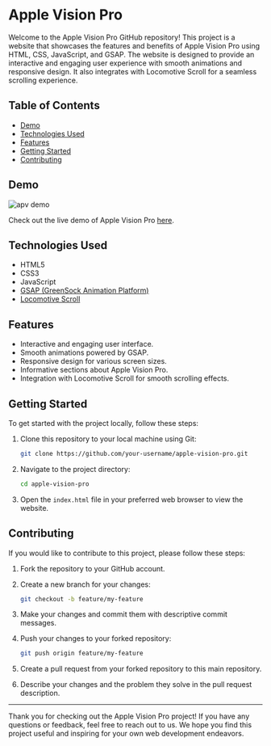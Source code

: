 # Apple Vision Pro

Welcome to the Apple Vision Pro GitHub repository! This project is a website that showcases the features and benefits of Apple Vision Pro using HTML, CSS, JavaScript, and GSAP. The website is designed to provide an interactive and engaging user experience with smooth animations and responsive design. It also integrates with Locomotive Scroll for a seamless scrolling experience.

## Table of Contents

- [Demo](#demo)
- [Technologies Used](#technologies-used)
- [Features](#features)
- [Getting Started](#getting-started)
- [Contributing](#contributing)

## Demo

![apv demo](https://github.com/Anandini18/apple_vision_pro_clone/assets/88365547/92ba461c-d43c-4824-9af5-69f909939f9f)


Check out the live demo of Apple Vision Pro [here](https://anandini18.github.io/apple_vision_pro_clone/).

## Technologies Used

- HTML5
- CSS3
- JavaScript
- [GSAP (GreenSock Animation Platform)](https://greensock.com/gsap/)
- [Locomotive Scroll](https://github.com/locomotivemtl/locomotive-scroll)

## Features

- Interactive and engaging user interface.
- Smooth animations powered by GSAP.
- Responsive design for various screen sizes.
- Informative sections about Apple Vision Pro.
- Integration with Locomotive Scroll for smooth scrolling effects.

## Getting Started

To get started with the project locally, follow these steps:

1. Clone this repository to your local machine using Git:

   ```bash
   git clone https://github.com/your-username/apple-vision-pro.git
   ```

2. Navigate to the project directory:

   ```bash
   cd apple-vision-pro
   ```

3. Open the `index.html` file in your preferred web browser to view the website.

## Contributing

If you would like to contribute to this project, please follow these steps:

1. Fork the repository to your GitHub account.

2. Create a new branch for your changes:

   ```bash
   git checkout -b feature/my-feature
   ```

3. Make your changes and commit them with descriptive commit messages.

4. Push your changes to your forked repository:

   ```bash
   git push origin feature/my-feature
   ```

5. Create a pull request from your forked repository to this main repository.

6. Describe your changes and the problem they solve in the pull request description.

---

Thank you for checking out the Apple Vision Pro project! If you have any questions or feedback, feel free to reach out to us. We hope you find this project useful and inspiring for your own web development endeavors.
